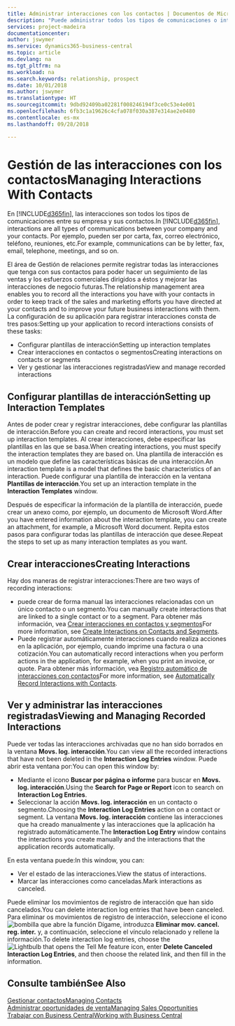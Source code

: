 ```yaml
---
title: Administrar interacciones con los contactos | Documentos de Microsoft
description: "Puede administrar todos los tipos de comunicaciones o interacciones entre su empresa y sus contactos; por ejemplo, cartas, llamadas de teléfono, reuniones, etc."
services: project-madeira
documentationcenter: 
author: jswymer
ms.service: dynamics365-business-central
ms.topic: article
ms.devlang: na
ms.tgt_pltfrm: na
ms.workload: na
ms.search.keywords: relationship, prospect
ms.date: 10/01/2018
ms.author: jswymer
ms.translationtype: HT
ms.sourcegitcommit: 9dbd92409ba02281f008246194f3ce0c53e4e001
ms.openlocfilehash: 6fb3c1a19626c4cfa078f030a387e314ae2e0480
ms.contentlocale: es-mx
ms.lasthandoff: 09/28/2018

---
```

# <a name="managing-interactions-with-contacts"></a><span data-ttu-id="e1628-103">Gestión de las interacciones con los contactos</span><span class="sxs-lookup"><span data-stu-id="e1628-103">Managing Interactions With Contacts</span></span>
<span data-ttu-id="e1628-104">En [!INCLUDE[d365fin](includes/d365fin_md.md)], las interacciones son todos los tipos de comunicaciones entre su empresa y sus contactos.</span><span class="sxs-lookup"><span data-stu-id="e1628-104">In [!INCLUDE[d365fin](includes/d365fin_md.md)], interactions are all types of communications between your company and your contacts.</span></span> <span data-ttu-id="e1628-105">Por ejemplo, pueden ser por carta, fax, correo electrónico, teléfono, reuniones, etc.</span><span class="sxs-lookup"><span data-stu-id="e1628-105">For example, communications can be by letter, fax, email, telephone, meetings, and so on.</span></span>

<span data-ttu-id="e1628-106">El área de Gestión de relaciones permite registrar todas las interacciones que tenga con sus contactos para poder hacer un seguimiento de las ventas y los esfuerzos comerciales dirigidos a éstos y mejorar las interacciones de negocio futuras.</span><span class="sxs-lookup"><span data-stu-id="e1628-106">The relationship management area enables you to record all the interactions you have with your contacts in order to keep track of the sales and marketing efforts you have directed at your contacts and to improve your future business interactions with them.</span></span> <span data-ttu-id="e1628-107">La configuración de su aplicación para registrar interacciones consta de tres pasos:</span><span class="sxs-lookup"><span data-stu-id="e1628-107">Setting up your application to record interactions consists of these tasks:</span></span>

* <span data-ttu-id="e1628-108">Configurar plantillas de interacción</span><span class="sxs-lookup"><span data-stu-id="e1628-108">Setting up interaction templates</span></span>  
* <span data-ttu-id="e1628-109">Crear interacciones en contactos o segmentos</span><span class="sxs-lookup"><span data-stu-id="e1628-109">Creating interactions on contacts or segments</span></span>  
* <span data-ttu-id="e1628-110">Ver y gestionar las interacciones registradas</span><span class="sxs-lookup"><span data-stu-id="e1628-110">View and manage recorded interactions</span></span>  

##  <a name="setting-up-interaction-templates"></a><span data-ttu-id="e1628-111">Configurar plantillas de interacción</span><span class="sxs-lookup"><span data-stu-id="e1628-111">Setting up Interaction Templates</span></span>
<span data-ttu-id="e1628-112">Antes de poder crear y registrar interacciones, debe configurar las plantillas de interacción.</span><span class="sxs-lookup"><span data-stu-id="e1628-112">Before you can create and record interactions, you must set up interaction templates.</span></span> <span data-ttu-id="e1628-113">Al crear interacciones, debe especificar las plantillas en las que se basa.</span><span class="sxs-lookup"><span data-stu-id="e1628-113">When creating interactions, you must specify the interaction templates they are based on.</span></span> <span data-ttu-id="e1628-114">Una plantilla de interacción es un modelo que define las características básicas de una interacción.</span><span class="sxs-lookup"><span data-stu-id="e1628-114">An interaction template is a model that defines the basic characteristics of an interaction.</span></span>
<span data-ttu-id="e1628-115">Puede configurar una plantilla de interacción en la ventana **Plantillas de interacción**.</span><span class="sxs-lookup"><span data-stu-id="e1628-115">You set up an interaction template in the **Interaction Templates** window.</span></span>

<span data-ttu-id="e1628-116">Después de especificar la información de la plantilla de interacción, puede crear un anexo como, por ejemplo, un documento de Microsoft Word.</span><span class="sxs-lookup"><span data-stu-id="e1628-116">After you have entered information about the interaction template, you can create an attachment, for example, a Microsoft Word document.</span></span> <span data-ttu-id="e1628-117">Repita estos pasos para configurar todas las plantillas de interacción que desee.</span><span class="sxs-lookup"><span data-stu-id="e1628-117">Repeat the steps to set up as many interaction templates as you want.</span></span>  

## <a name="creating-interactions"></a><span data-ttu-id="e1628-118">Crear interacciones</span><span class="sxs-lookup"><span data-stu-id="e1628-118">Creating Interactions</span></span>
<span data-ttu-id="e1628-119">Hay dos maneras de registrar interacciones:</span><span class="sxs-lookup"><span data-stu-id="e1628-119">There are two ways of recording interactions:</span></span>

* <span data-ttu-id="e1628-120">puede crear de forma manual las interacciones relacionadas con un único contacto o un segmento.</span><span class="sxs-lookup"><span data-stu-id="e1628-120">You can manually create interactions that are linked to a single contact or to a segment.</span></span> <span data-ttu-id="e1628-121">Para obtener más información, vea [Crear interacciones en contactos y segmentos](marketing-how-create-interactions.md)</span><span class="sxs-lookup"><span data-stu-id="e1628-121">For more information, see [Create Interactions on Contacts and Segments](marketing-how-create-interactions.md).</span></span>  
* <span data-ttu-id="e1628-122">Puede registrar automáticamente interacciones cuando realiza acciones en la aplicación, por ejemplo, cuando imprime una factura o una cotización.</span><span class="sxs-lookup"><span data-stu-id="e1628-122">You can automatically record interactions when you perform actions in the application, for example, when you print an invoice, or quote.</span></span> <span data-ttu-id="e1628-123">Para obtener más información, vea [Registro automático de interacciones con contactos](marketing-auto-record-interactions.md)</span><span class="sxs-lookup"><span data-stu-id="e1628-123">For more information, see [Automatically Record Interactions with Contacts](marketing-auto-record-interactions.md).</span></span>

## <a name="viewing-and-managing-recorded-interactions"></a><span data-ttu-id="e1628-124">Ver y administrar las interacciones registradas</span><span class="sxs-lookup"><span data-stu-id="e1628-124">Viewing and Managing Recorded Interactions</span></span>
<span data-ttu-id="e1628-125">Puede ver todas las interacciones archivadas que no han sido borrados en la ventana **Movs. log. interacción**.</span><span class="sxs-lookup"><span data-stu-id="e1628-125">You can view all the recorded interactions that have not been deleted in the **Interaction Log Entries** window.</span></span> <span data-ttu-id="e1628-126">Puede abrir esta ventana por:</span><span class="sxs-lookup"><span data-stu-id="e1628-126">You can open this window by:</span></span>

* <span data-ttu-id="e1628-127">Mediante el icono **Buscar por página o informe** para buscar en **Movs. log. interacción**.</span><span class="sxs-lookup"><span data-stu-id="e1628-127">Using the **Search for Page or Report** icon to search on **Interaction Log Entries**.</span></span>
* <span data-ttu-id="e1628-128">Seleccionar la acción **Movs. log. interacción** en un contacto o segmento.</span><span class="sxs-lookup"><span data-stu-id="e1628-128">Choosing the **Interaction Log Entries** action on a contact or segment.</span></span>
  <span data-ttu-id="e1628-129">La ventana **Movs. log. interacción** contiene las interacciones que ha creado manualmente y las interacciones que la aplicación ha registrado automáticamente.</span><span class="sxs-lookup"><span data-stu-id="e1628-129">The **Interaction Log Entry** window contains the interactions you create manually and the interactions that the application records automatically.</span></span>

<span data-ttu-id="e1628-130">En esta ventana puede:</span><span class="sxs-lookup"><span data-stu-id="e1628-130">In this window, you can:</span></span>

* <span data-ttu-id="e1628-131">Ver el estado de las interacciones.</span><span class="sxs-lookup"><span data-stu-id="e1628-131">View the status of interactions.</span></span>
* <span data-ttu-id="e1628-132">Marcar las interacciones como canceladas.</span><span class="sxs-lookup"><span data-stu-id="e1628-132">Mark interactions as canceled.</span></span>

<span data-ttu-id="e1628-133">Puede eliminar los movimientos de registro de interacción que han sido cancelados.</span><span class="sxs-lookup"><span data-stu-id="e1628-133">You can delete interaction log entries that have been canceled.</span></span> <span data-ttu-id="e1628-134">Para eliminar os movimientos de registro de interacción, seleccione el icono ![bombilla que abre la función Dígame](media/ui-search/search_small.png "Dígame que desea hacer"), introduzca **Eliminar mov. cancel. reg. inter.** y, a continuación, seleccione el vínculo relacionado y rellene la información.</span><span class="sxs-lookup"><span data-stu-id="e1628-134">To delete interaction log entries, choose the ![Lightbulb that opens the Tell Me feature](media/ui-search/search_small.png "Tell me what you want to do") icon, enter **Delete Canceled Interaction Log Entries**, and then choose the related link, and then fill in the information.</span></span>

## <a name="see-also"></a><span data-ttu-id="e1628-135">Consulte también</span><span class="sxs-lookup"><span data-stu-id="e1628-135">See Also</span></span>
[<span data-ttu-id="e1628-136">Gestionar contactos</span><span class="sxs-lookup"><span data-stu-id="e1628-136">Managing Contacts</span></span>](marketing-contacts.md)  
[<span data-ttu-id="e1628-137">Administrar oportunidades de venta</span><span class="sxs-lookup"><span data-stu-id="e1628-137">Managing Sales Opportunities</span></span>](marketing-manage-sales-opportunities.md)  
[<span data-ttu-id="e1628-138">Trabajar con Business Central</span><span class="sxs-lookup"><span data-stu-id="e1628-138">Working with Business Central</span></span>](ui-work-product.md)  

